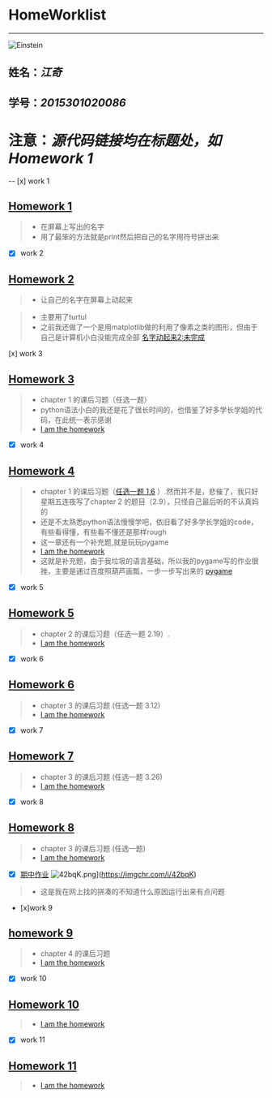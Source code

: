 # **HomeWorklist**
------------
![Einstein](https://github.com/SnowArchy/compuational_physics_N2015301020086/blob/preface/a7b470638aac70b4fce08fd90573ba9c.jpg)


## 姓名：*江奇*
## 学号：*2015301020086*


# **注意**：*源代码链接均在标题处，如Homework 1*

-- [x] work 1

## [Homework 1](https://github.com/SnowArchy/compuational_physics_N2015301020086/blob/master/Perface/exercise_01)
> * 在屏幕上写出的名字
> * 用了最笨的方法就是print然后把自己的名字用符号拼出来


- [x] work 2
## [Homework 2](https://github.com/SnowArchy/compuational_physics_N2015301020086/blob/master/Perface/exercise_02(1))
> * 让自己的名字在屏幕上动起来

> * 主要用了turtul
> * 之前我还做了一个是用matplotlib做的利用了像素之类的图形，但由于自己是计算机小白没能完成全部    [名字动起来2:未完成](https://github.com/SnowArchy/compuational_physics_N2015301020086/blob/master/Perface/exercise_02(2))


[x] work 3
## [Homework 3](https://github.com/SnowArchy/compuational_physics_N2015301020086/blob/master/Chapter1/exercise_03)
> * chapter 1 的课后习题（任选一题）
> * python语法小白的我还是花了很长时间的，也借鉴了好多学长学姐的代码，在此统一表示感谢
> * [I am the homework](https://www.zybuluo.com/SnowArchy/note/902331)



- [x] work 4
## [Homework 4](https://github.com/SnowArchy/compuational_physics_N2015301020086/blob/master/chapter_2/exercise_2.9)
> * chapter 1 的课后习题（[任选一题 1.6](https://www.zybuluo.com/SnowArchy/note/909082) ）.然而并不是，悲催了，我只好星期五连夜写了chapter 2 的题目（2.9），只怪自己最后听的不认真妈的
> * 还是不太熟悉python语法慢慢学吧，依旧看了好多学长学姐的code，有些看得懂，有些看不懂还是那样rough
> * 这一章还有一个补充题,就是玩玩pygame
> * [I am the homework](https://www.zybuluo.com/SnowArchy/note/914341)
> * 这就是补充题，由于我垃圾的语言基础，所以我的pygame写的作业很挫，主要是通过百度照葫芦画瓢，一步一步写出来的
[pygame](https://www.zybuluo.com/SnowArchy/note/914060#)



- [x] work 5
## [Homework 5](https://github.com/SnowArchy/compuational_physics_N2015301020086/tree/master/chapter_2)
>* chapter 2 的课后习题（任选一题 2.19）.
>* [I am the homework](https://www.zybuluo.com/SnowArchy/note/922133)


- [x] work 6
## [Homework 6]()
>* chapter 3 的课后习题 (任选一题 3.12)
>* [I am the homework](https://www.zybuluo.com/SnowArchy/note/930681)


- [x] work 7
## [Homework 7]()
>* chapter 3 的课后习题 (任选一题 3.26)
>* [I am the homework](https://www.zybuluo.com/SnowArchy/note/933212)


- [x] work 8
## [Homework 8]()
>* chapter 3 的课后习题 (任选一题)
>* [I am the homework](https://www.zybuluo.com/SnowArchy/note/947062)


-[x] [期中作业](https://raw.githubusercontent.com/SnowArchy/compuational_physics_N2015301020086/master/%E6%9C%9F%E4%B8%AD)
![42bqK.png](https://s1.ax1x.com/2017/12/01/42bqK.png)](https://imgchr.com/i/42bqK)
>* 这是我在网上找的拼凑的不知道什么原因运行出来有点问题


- [x]work 9
## [homework 9]()
>* chapter 4 的课后习题
>* [I am the homework](https://www.zybuluo.com/SnowArchy/note/971380)




- [x] work 10
## [Homework 10]()
>* [I am the homework](https://www.zybuluo.com/SnowArchy/note/1004658)


- [x] work 11
## [Homework 11]()
>* [I am the homework](https://www.zybuluo.com/SnowArchy/note/1004655)














